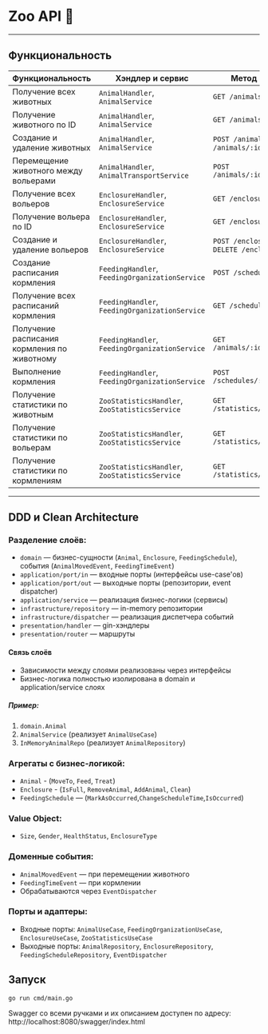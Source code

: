 # Zoo API 🦁

---

## Функциональность

| Функциональность                            | Хэндлер и сервис                               | Метод и роут                                 |
|---------------------------------------------|------------------------------------------------|----------------------------------------------|
| Получение всех животных                     | `AnimalHandler`, `AnimalService`               | `GET /animals`                               |
| Получение животного по ID                   | `AnimalHandler`, `AnimalService`               | `GET /animals/:id`                           |
| Создание и удаление животных                | `AnimalHandler`, `AnimalService`               | `POST /animals`, `DELETE /animals/:id`       |
| Перемещение животного между вольерами       | `AnimalHandler`, `AnimalTransportService`      | `POST /animals/:id/transport`                |
| Получение всех вольеров                     | `EnclosureHandler`, `EnclosureService`         | `GET /enclosures`                            |
| Получение вольера по ID                     | `EnclosureHandler`, `EnclosureService`         | `GET /enclosures/:id`                        |
| Создание и удаление вольеров                | `EnclosureHandler`, `EnclosureService`         | `POST /enclosures`, `DELETE /enclosures/:id` |
| Создание расписания кормления               | `FeedingHandler`, `FeedingOrganizationService` | `POST /schedules`                            |
| Получение всех расписаний кормления         | `FeedingHandler`, `FeedingOrganizationService` | `GET /schedules`                             |
| Получение расписания кормления по животному | `FeedingHandler`, `FeedingOrganizationService` | `GET /animals/:id/schedules`                 |
| Выполнение кормления                        | `FeedingHandler`, `FeedingOrganizationService` | `POST /schedules/:id/feed`                   |
| Получение статистики по животным            | `ZooStatisticsHandler`, `ZooStatisticsService` | `GET /statistics/animals`                    |
| Получение статистики по вольерам            | `ZooStatisticsHandler`, `ZooStatisticsService` | `GET /statistics/enclosures`                 |
| Получение статистики по кормлениям          | `ZooStatisticsHandler`, `ZooStatisticsService` | `GET /statistics/schedules`                  |

---

## DDD и Clean Architecture

### Разделение слоёв:
- `domain` — бизнес-сущности (`Animal`, `Enclosure`, `FeedingSchedule`), события (`AnimalMovedEvent`, `FeedingTimeEvent`)
- `application/port/in` — входные порты (интерфейсы use-case'ов)
- `application/port/out` — выходные порты (репозитории, event dispatcher)
- `application/service` — реализация бизнес-логики (сервисы)
- `infrastructure/repository` — in-memory репозитории
- `infrastructure/dispatcher` — реализация диспетчера событий
- `presentation/handler` — gin-хэндлеры
- `presentation/router` — маршруты
#### Связь слоёв
- Зависимости между слоями реализованы через интерфейсы
- Бизнес-логика полностью изолирована в domain и application/service слоях
##### Пример: 
1. `domain.Animal`
2. `AnimalService` (реализует `AnimalUseCase`)
3. `InMemoryAnimalRepo` (реализует `AnimalRepository`)

### Агрегаты с бизнес-логикой:
- `Animal` - (`MoveTo`, `Feed`, `Treat`) 
- `Enclosure` - (`IsFull`, `RemoveAnimal`, `AddAnimal`, `Clean`) 
- `FeedingSchedule` — (`MarkAsOccurred`,`ChangeScheduleTime`,`IsOccurred`)

### Value Object:
- `Size`, `Gender`, `HealthStatus`, `EnclosureType`

### Доменные события:
- `AnimalMovedEvent` — при перемещении животного
- `FeedingTimeEvent` — при кормлении
- Обрабатываются через `EventDispatcher`

### Порты и адаптеры:
- Входные порты: `AnimalUseCase`, `FeedingOrganizationUseCase`, `EnclosureUseCase`, `ZooStatisticsUseCase`
- Выходные порты: `AnimalRepository`, `EnclosureRepository`, `FeedingScheduleRepository`, `EventDispatcher`


## Запуск
```bash
go run cmd/main.go
```
Swagger со всеми ручками и их описанием доступен по адресу: http://localhost:8080/swagger/index.html
